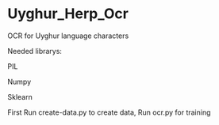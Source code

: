 # Uyghur_Herp_Ocr
OCR for Uyghur language characters

Needed librarys:

PIL

Numpy

Sklearn


First  Run create-data.py to create data,
Run ocr.py for training
